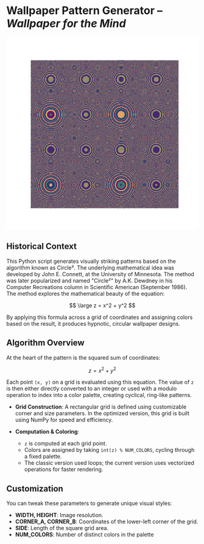 # Wallpaper Pattern Generator – ***Wallpaper for the Mind***

![Circle](circle_1.png)

## Historical Context

This Python script generates visually striking patterns based on the algorithm known as Circle². The underlying mathematical idea was developed by John E. Connett, at the University of Minnesota. The method was later popularized and named "Circle²" by A.K. Dewdney in his Computer Recreations column in Scientific American (September 1986). The method explores the mathematical beauty of the equation:

$$
\large z = x^2 + y^2
$$

By applying this formula across a grid of coordinates and assigning colors based on the result, it produces hypnotic, circular wallpaper designs.

## Algorithm Overview

At the heart of the pattern is the squared sum of coordinates:

$$
z = x^2 + y^2
$$

Each point `(x, y)` on a grid is evaluated using this equation. The value of `z` is then either directly converted to an integer or used with a modulo operation to index into a color palette, creating cyclical, ring-like patterns.

* **Grid Construction**: A rectangular grid is defined using customizable corner and size parameters. In the optimized version, this grid is built using NumPy for speed and efficiency.

* **Computation & Coloring**:

  * `z` is computed at each grid point.
  * Colors are assigned by taking `int(z) % NUM_COLORS`, cycling through a fixed palette.
  * The classic version used loops; the current version uses vectorized operations for faster rendering.

## Customization

You can tweak these parameters to generate unique visual styles:

* **WIDTH, HEIGHT**: Image resolution.
* **CORNER\_A, CORNER\_B**: Coordinates of the lower-left corner of the grid.
* **SIDE**: Length of the square grid area.
* **NUM\_COLORS**: Number of distinct colors in the palette
